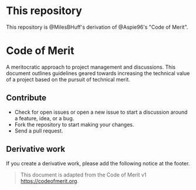 # This repository
This repository is @MilesBHuff's derivation of @Aspie96's "Code of Merit".

# Code of Merit
A meritocratic approach to project management and discussions. This document outlines guidelines geared towards increasing the technical value of a project based on the pursuit of technical merit.

## Contribute
- Check for open issues or open a new issue to start a discussion around a feature, idea, or a bug.
- Fork the repository to start making your changes.
- Send a pull request.

## Derivative work
If you create a derivative work, please add the following notice at the footer.
> This document is adapted from the Code of Merit v1 <https://codeofmerit.org>.
